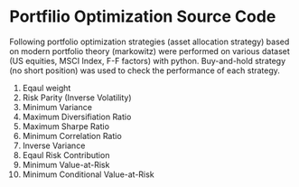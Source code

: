 Portfilio Optimization Source Code
============

Following portfolio optimization strategies (asset allocation strategy) based on modern portfolio theory (markowitz) were performed on various dataset (US equities, MSCI Index, F-F factors) with python. Buy-and-hold strategy (no short position) was used to check the performance of each strategy.


1. Eqaul weight
2. Risk Parity (Inverse Volatility)
3. Minimum Variance
4. Maximum Diversifiation Ratio
5. Maximum Sharpe Ratio
6. Minimum Correlation Ratio
7. Inverse Variance
8. Eqaul Risk Contribution
9. Minimum Value-at-Risk
10. Minimum Conditional Value-at-Risk
